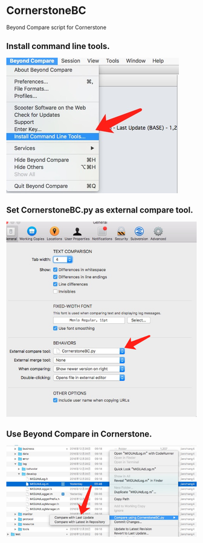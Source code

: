 # CornerstoneBC

Beyond Compare script for Cornerstone


## Install command line tools.
![set in Beyond Compare ](https://github.com/mqeizi/CornerstoneBC/blob/master/BeyondCompare.png)

## Set CornerstoneBC.py as external compare tool.
![set in Cornerstone  settings](https://github.com/mqeizi/CornerstoneBC/blob/master/Cornerstone.png)

## Use Beyond Compare in Cornerstone.
![set in Cornerstone  settings](https://github.com/mqeizi/CornerstoneBC/blob/master/UseBCInCornerstone.png)